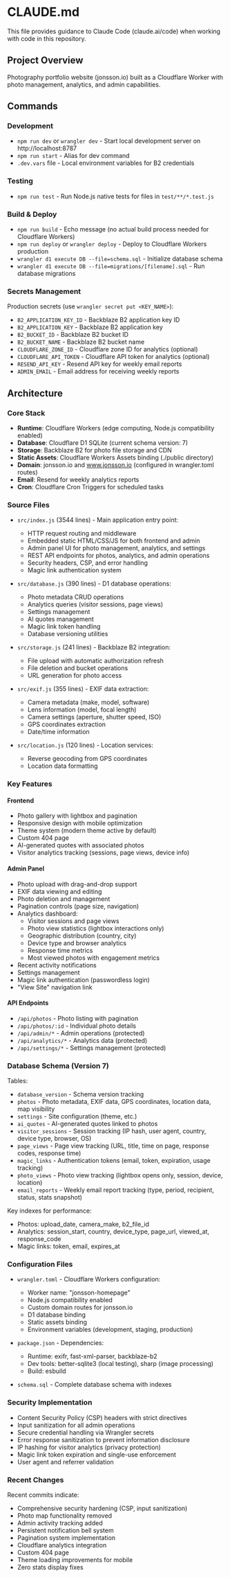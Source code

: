 # CLAUDE.md

This file provides guidance to Claude Code (claude.ai/code) when working with code in this repository.

## Project Overview

Photography portfolio website (jonsson.io) built as a Cloudflare Worker with photo management, analytics, and admin capabilities.

## Commands

### Development
- `npm run dev` or `wrangler dev` - Start local development server on http://localhost:8787
- `npm run start` - Alias for dev command
- `.dev.vars` file - Local environment variables for B2 credentials

### Testing
- `npm run test` - Run Node.js native tests for files in `test/**/*.test.js`

### Build & Deploy
- `npm run build` - Echo message (no actual build process needed for Cloudflare Workers)
- `npm run deploy` or `wrangler deploy` - Deploy to Cloudflare Workers production
- `wrangler d1 execute DB --file=schema.sql` - Initialize database schema
- `wrangler d1 execute DB --file=migrations/[filename].sql` - Run database migrations

### Secrets Management
Production secrets (use `wrangler secret put <KEY_NAME>`):
- `B2_APPLICATION_KEY_ID` - Backblaze B2 application key ID
- `B2_APPLICATION_KEY` - Backblaze B2 application key
- `B2_BUCKET_ID` - Backblaze B2 bucket ID
- `B2_BUCKET_NAME` - Backblaze B2 bucket name
- `CLOUDFLARE_ZONE_ID` - Cloudflare zone ID for analytics (optional)
- `CLOUDFLARE_API_TOKEN` - Cloudflare API token for analytics (optional)
- `RESEND_API_KEY` - Resend API key for weekly email reports
- `ADMIN_EMAIL` - Email address for receiving weekly reports

## Architecture

### Core Stack
- **Runtime**: Cloudflare Workers (edge computing, Node.js compatibility enabled)
- **Database**: Cloudflare D1 SQLite (current schema version: 7)
- **Storage**: Backblaze B2 for photo file storage and CDN
- **Static Assets**: Cloudflare Workers Assets binding (./public directory)
- **Domain**: jonsson.io and www.jonsson.io (configured in wrangler.toml routes)
- **Email**: Resend for weekly analytics reports
- **Cron**: Cloudflare Cron Triggers for scheduled tasks

### Source Files
- `src/index.js` (3544 lines) - Main application entry point:
  - HTTP request routing and middleware
  - Embedded static HTML/CSS/JS for both frontend and admin
  - Admin panel UI for photo management, analytics, and settings
  - REST API endpoints for photos, analytics, and admin operations
  - Security headers, CSP, and error handling
  - Magic link authentication system

- `src/database.js` (390 lines) - D1 database operations:
  - Photo metadata CRUD operations
  - Analytics queries (visitor sessions, page views)
  - Settings management
  - AI quotes management
  - Magic link token handling
  - Database versioning utilities

- `src/storage.js` (241 lines) - Backblaze B2 integration:
  - File upload with automatic authorization refresh
  - File deletion and bucket operations
  - URL generation for photo access

- `src/exif.js` (355 lines) - EXIF data extraction:
  - Camera metadata (make, model, software)
  - Lens information (model, focal length)
  - Camera settings (aperture, shutter speed, ISO)
  - GPS coordinates extraction
  - Date/time information

- `src/location.js` (120 lines) - Location services:
  - Reverse geocoding from GPS coordinates
  - Location data formatting

### Key Features

#### Frontend
- Photo gallery with lightbox and pagination
- Responsive design with mobile optimization
- Theme system (modern theme active by default)
- Custom 404 page
- AI-generated quotes with associated photos
- Visitor analytics tracking (sessions, page views, device info)

#### Admin Panel
- Photo upload with drag-and-drop support
- EXIF data viewing and editing
- Photo deletion and management
- Pagination controls (page size, navigation)
- Analytics dashboard:
  - Visitor sessions and page views
  - Photo view statistics (lightbox interactions only)
  - Geographic distribution (country, city)
  - Device type and browser analytics
  - Response time metrics
  - Most viewed photos with engagement metrics
- Recent activity notifications
- Settings management
- Magic link authentication (passwordless login)
- "View Site" navigation link

#### API Endpoints
- `/api/photos` - Photo listing with pagination
- `/api/photos/:id` - Individual photo details
- `/api/admin/*` - Admin operations (protected)
- `/api/analytics/*` - Analytics data (protected)
- `/api/settings/*` - Settings management (protected)

### Database Schema (Version 7)

Tables:
- `database_version` - Schema version tracking
- `photos` - Photo metadata, EXIF data, GPS coordinates, location data, map visibility
- `settings` - Site configuration (theme, etc.)
- `ai_quotes` - AI-generated quotes linked to photos
- `visitor_sessions` - Session tracking (IP hash, user agent, country, device type, browser, OS)
- `page_views` - Page view tracking (URL, title, time on page, response codes, response time)
- `magic_links` - Authentication tokens (email, token, expiration, usage tracking)
- `photo_views` - Photo view tracking (lightbox opens only, session, device, location)
- `email_reports` - Weekly email report tracking (type, period, recipient, status, stats snapshot)

Key indexes for performance:
- Photos: upload_date, camera_make, b2_file_id
- Analytics: session_start, country, device_type, page_url, viewed_at, response_code
- Magic links: token, email, expires_at

### Configuration Files

- `wrangler.toml` - Cloudflare Workers configuration:
  - Worker name: "jonsson-homepage"
  - Node.js compatibility enabled
  - Custom domain routes for jonsson.io
  - D1 database binding
  - Static assets binding
  - Environment variables (development, staging, production)

- `package.json` - Dependencies:
  - Runtime: exifr, fast-xml-parser, backblaze-b2
  - Dev tools: better-sqlite3 (local testing), sharp (image processing)
  - Build: esbuild

- `schema.sql` - Complete database schema with indexes

### Security Implementation

- Content Security Policy (CSP) headers with strict directives
- Input sanitization for all admin operations
- Secure credential handling via Wrangler secrets
- Error response sanitization to prevent information disclosure
- IP hashing for visitor analytics (privacy protection)
- Magic link token expiration and single-use enforcement
- User agent and referrer validation

### Recent Changes

Recent commits indicate:
- Comprehensive security hardening (CSP, input sanitization)
- Photo map functionality removed
- Admin activity tracking added
- Persistent notification bell system
- Pagination system implementation
- Cloudflare analytics integration
- Custom 404 page
- Theme loading improvements for mobile
- Zero stats display fixes
